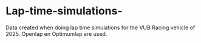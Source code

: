 # Lap-time-simulations-
Data created when doing lap time simulations for the VUB Racing vehicle of 2025. Openlap en Optimumlap are used.
